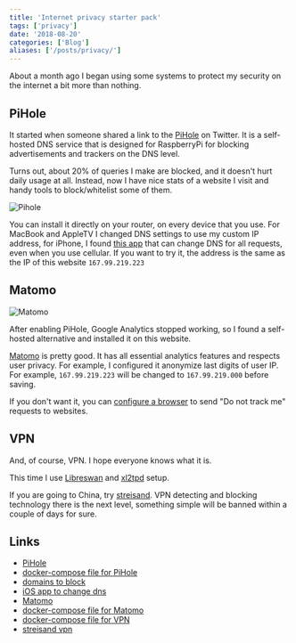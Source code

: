 ```yaml
---
title: 'Internet privacy starter pack'
tags: ['privacy']
date: '2018-08-20'
categories: ['Blog']
aliases: ['/posts/privacy/']
---
```


<script>
    import Image from '$lib/Image.svelte'
</script>

About a month ago I began using some systems to protect my security on the internet a bit more than nothing.

## PiHole

It started when someone shared a link to the [PiHole](https://pi-hole.net/) on Twitter.
It is a self-hosted DNS service that is designed for RaspberryPi for
blocking advertisements and trackers on the DNS level.

Turns out, about 20% of queries I make are blocked,
and it doesn't hurt daily usage at all. Instead,
now I have nice stats of a website I visit and handy tools to block/whitelist
some of them.

<Image src="img/posts/blog/privacy/pihole.jpg" alt="Pihole" />

You can install it directly on your router, on every device that you use.
For MacBook and AppleTV I changed DNS settings to use my custom IP address,
for iPhone, I found [this app](https://www.dnsoverride.com/) that can change DNS for all requests, even when you use cellular.
If you want to try it, the address is the same as the IP of this website `167.99.219.223`

## Matomo

<Image src="img/posts/blog/privacy/matomo.jpg" alt="Matomo" />

After enabling PiHole, Google Analytics stopped working, so I found a self-hosted alternative and installed it on this website.

[Matomo](https://matomo.org/) is pretty good. It has all essential analytics features and respects user privacy. For example, I configured it anonymize last digits of user IP. For example, `167.99.219.223` will be changed to `167.99.219.000` before saving.

If you don't want it, you can [configure a browser](https://support.apple.com/kb/PH21416?locale=en_US)
to send "Do not track me" requests to websites.

## VPN

And, of course, VPN. I hope everyone knows what it is.

This time I use [Libreswan](https://libreswan.org/) and [xl2tpd](https://github.com/xelerance/xl2tpd) setup.

If you are going to China, try [streisand](https://github.com/StreisandEffect/streisand).
VPN detecting and blocking technology there is the next level,
something simple will be banned within a couple of days for sure.

## Links

- [PiHole](https://pi-hole.net/)
- [docker-compose file for PiHole](https://github.com/ngalayko/server/blob/master/docker-compose.dns.yml)
- [domains to block](https://firebog.net/)
- [iOS app to change dns](https://www.dnsoverride.com/)
- [Matomo](https://matomo.org/)
- [docker-compose file for Matomo](https://github.com/ngalayko/server/blob/master/docker-compose.analytics.yml)
- [docker-compose file for VPN](https://github.com/ngalayko/server/blob/master/docker-compose.vpn.yml)
- [streisand vpn](https://github.com/StreisandEffect/streisand)

